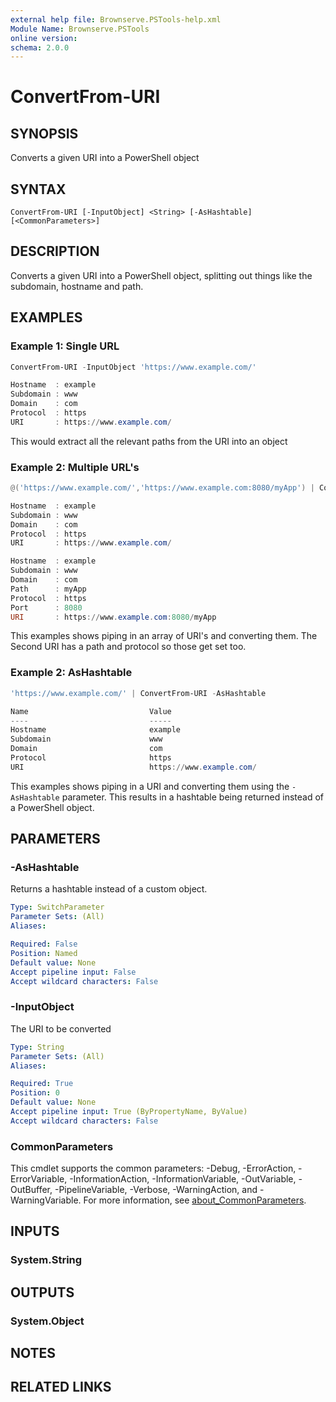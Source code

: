 ```yaml
---
external help file: Brownserve.PSTools-help.xml
Module Name: Brownserve.PSTools
online version:
schema: 2.0.0
---
```


# ConvertFrom-URI

## SYNOPSIS
Converts a given URI into a PowerShell object

## SYNTAX

```
ConvertFrom-URI [-InputObject] <String> [-AsHashtable] [<CommonParameters>]
```

## DESCRIPTION
Converts a given URI into a PowerShell object, splitting out things like the subdomain, hostname and path.

## EXAMPLES

### Example 1: Single URL
```powershell
ConvertFrom-URI -InputObject 'https://www.example.com/'

Hostname  : example
Subdomain : www
Domain    : com
Protocol  : https
URI       : https://www.example.com/
```

This would extract all the relevant paths from the URI into an object

### Example 2: Multiple URL's
```powershell
@('https://www.example.com/','https://www.example.com:8080/myApp') | ConvertFrom-URI

Hostname  : example
Subdomain : www
Domain    : com
Protocol  : https
URI       : https://www.example.com/

Hostname  : example
Subdomain : www
Domain    : com
Path      : myApp
Protocol  : https
Port      : 8080
URI       : https://www.example.com:8080/myApp
```

This examples shows piping in an array of URI's and converting them.
The Second URI has a path and protocol so those get set too.

### Example 2: AsHashtable
```powershell
'https://www.example.com/' | ConvertFrom-URI -AsHashtable

Name                           Value
----                           -----
Hostname                       example
Subdomain                      www
Domain                         com
Protocol                       https
URI                            https://www.example.com/
```

This examples shows piping in a URI and converting them using the `-AsHashtable` parameter.
This results in a hashtable being returned instead of a PowerShell object.

## PARAMETERS

### -AsHashtable
Returns a hashtable instead of a custom object.

```yaml
Type: SwitchParameter
Parameter Sets: (All)
Aliases:

Required: False
Position: Named
Default value: None
Accept pipeline input: False
Accept wildcard characters: False
```

### -InputObject
The URI to be converted

```yaml
Type: String
Parameter Sets: (All)
Aliases:

Required: True
Position: 0
Default value: None
Accept pipeline input: True (ByPropertyName, ByValue)
Accept wildcard characters: False
```

### CommonParameters
This cmdlet supports the common parameters: -Debug, -ErrorAction, -ErrorVariable, -InformationAction, -InformationVariable, -OutVariable, -OutBuffer, -PipelineVariable, -Verbose, -WarningAction, and -WarningVariable. For more information, see [about_CommonParameters](http://go.microsoft.com/fwlink/?LinkID=113216).

## INPUTS

### System.String

## OUTPUTS

### System.Object
## NOTES

## RELATED LINKS
